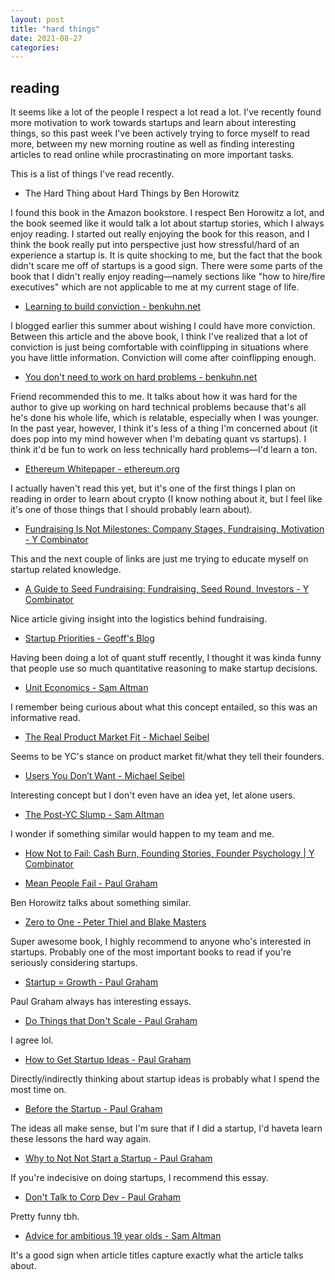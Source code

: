 ```yaml
---
layout: post
title: "hard things"
date: 2021-08-27
categories:
---
```


## reading

It seems like a lot of the people I respect a lot read a lot. I've recently found more motivation to work towards startups and learn about interesting things, so this past week I've been actively trying to force myself to read more, between my new morning routine as well as finding interesting articles to read online while procrastinating on more important tasks.

This is a list of things I've read recently.

- The Hard Thing about Hard Things by Ben Horowitz

I found this book in the Amazon bookstore. I respect Ben Horowitz a lot, and the book seemed like it would talk a lot about startup stories, which I always enjoy reading. I started out really enjoying the book for this reason, and I think the book really put into perspective just how stressful/hard of an experience a startup is. It is quite shocking to me, but the fact that the book didn't scare me off of startups is a good sign. There were some parts of the book that I didn't really enjoy reading—namely sections like "how to hire/fire executives" which are not applicable to me at my current stage of life.

- [Learning to build conviction - benkuhn.net](https://www.benkuhn.net/conviction/)

I blogged earlier this summer about wishing I could have more conviction. Between this article and the above book, I think I've realized that a lot of conviction is just being comfortable with coinflipping in situations where you have little information. Conviction will come after coinflipping enough.

- [You don't need to work on hard problems - benkuhn.net](https://www.benkuhn.net/hard/)

Friend recommended this to me. It talks about how it was hard for the author to give up working on hard technical problems because that's all he's done his whole life, which is relatable, especially when I was younger. In the past year, however, I think it's less of a thing I'm concerned about (it does pop into my mind however when I'm debating quant vs startups). I think it'd be fun to work on less technically hard problems—I'd learn a ton.

- [Ethereum Whitepaper - ethereum.org]()

I actually haven't read this yet, but it's one of the first things I plan on reading in order to learn about crypto (I know nothing about it, but I feel like it's one of those things that I should probably learn about).

- [Fundraising Is Not Milestones: Company Stages, Fundraising, Motivation - Y Combinator]()

This and the next couple of links are just me trying to educate myself on startup related knowledge.

- [A Guide to Seed Fundraising: Fundraising, Seed Round, Investors - Y Combinator]()

Nice article giving insight into the logistics behind fundraising.

- [Startup Priorities - Geoff's Blog]()

Having been doing a lot of quant stuff recently, I thought it was kinda funny that people use so much quantitative reasoning to make startup decisions.

- [Unit Economics - Sam Altman]()

I remember being curious about what this concept entailed, so this was an informative read.

- [The Real Product Market Fit - Michael Seibel]()

Seems to be YC's stance on product market fit/what they tell their founders.

- [Users You Don’t Want - Michael Seibel]()

Interesting concept but I don't even have an idea yet, let alone users.

- [The Post-YC Slump - Sam Altman]()

I wonder if something similar would happen to my team and me.

- [How Not to Fail: Cash Burn, Founding Stories, Founder Psychology | Y Combinator]()

- [Mean People Fail - Paul Graham]()

Ben Horowitz talks about something similar.

- [Zero to One - Peter Thiel and Blake Masters]()

Super awesome book, I highly recommend to anyone who's interested in startups. Probably one of the most important books to read if you're seriously considering startups.

- [Startup = Growth - Paul Graham]()

Paul Graham always has interesting essays.

- [Do Things that Don't Scale - Paul Graham]()

I agree lol.

- [How to Get Startup Ideas - Paul Graham]()

Directly/indirectly thinking about startup ideas is probably what I spend the most time on.

- [Before the Startup - Paul Graham]()

The ideas all make sense, but I'm sure that if I did a startup, I'd haveta learn these lessons the hard way again.

- [Why to Not Not Start a Startup - Paul Graham]()

If you're indecisive on doing startups, I recommend this essay.

- [Don't Talk to Corp Dev - Paul Graham]()

Pretty funny tbh.

- [Advice for ambitious 19 year olds - Sam Altman]()

It's a good sign when article titles capture exactly what the article talks about.
